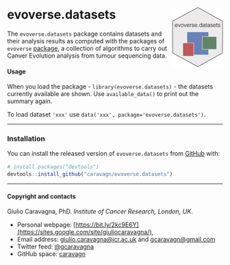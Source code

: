 
# evoverse.datasets <img src='man/figures/logo.png' align="right" height="139" />

The `evoverse.datasets` package contains datasets and their analysis
results as computed with the packages of `evoverse`
[package](https://caravagn.github.io/evoverse), a collection of
algorithms to carry out Canver Evolution analysis from tumour sequencing
data.

#### Usage

When you load the package - `library(evoverse.datasets)` - the datasets
currently available are shown. Use `available_data()` to print out the
summary again.

To load dataset `'xxx'` use `data('xxx', package='evoverse.datasets')`.

-----

### Installation

You can install the released version of `evoverse.datasets` from
[GitHub](https://github.com/) with:

``` r
# install.packages("devtools")
devtools::install_github("caravagn/evoverse.datasets")
```

-----

#### Copyright and contacts

Giulio Caravagna, PhD. *Institute of Cancer Research, London, UK*.

  - Personal webpage:
    [https://bit.ly/2kc9E6Y](https://sites.google.com/site/giuliocaravagna/),
  - Email address: <giulio.caravagna@icr.ac.uk> and
    <gcaravagn@gmail.com>
  - Twitter feed: [@gcaravagna](https://twitter.com/gcaravagna)
  - GitHub space: [caravagn](https://github.com/caravagn)
